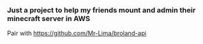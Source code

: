 ### Just a project to help my friends mount and admin their minecraft server in AWS

Pair with https://github.com/Mr-Lima/broland-api
